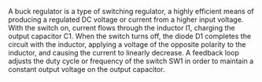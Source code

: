 
A buck regulator is a type of switching regulator, a highly efficient means of producing a regulated DC voltage or current from a higher input voltage.
With the switch on, current flows through the inductor I1, charging the output capacitor C1. When the switch turns off, the diode D1 completes the circuit with the inductor, applying a voltage of the opposite polarity to the inductor, and causing the current to linearly decrease. A feedback loop adjusts the duty cycle or frequency of the switch SW1 in order to maintain a constant output voltage on the output capacitor.
